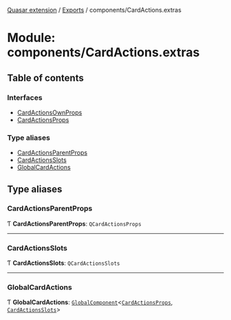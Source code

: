 [Quasar extension](../index.md) / [Exports](../modules.md) / components/CardActions.extras

# Module: components/CardActions.extras

## Table of contents

### Interfaces

- [CardActionsOwnProps](../interfaces/components_CardActions_extras.CardActionsOwnProps.md)
- [CardActionsProps](../interfaces/components_CardActions_extras.CardActionsProps.md)

### Type aliases

- [CardActionsParentProps](components_CardActions_extras.md#cardactionsparentprops)
- [CardActionsSlots](components_CardActions_extras.md#cardactionsslots)
- [GlobalCardActions](components_CardActions_extras.md#globalcardactions)

## Type aliases

### CardActionsParentProps

Ƭ **CardActionsParentProps**: `QCardActionsProps`

___

### CardActionsSlots

Ƭ **CardActionsSlots**: `QCardActionsSlots`

___

### GlobalCardActions

Ƭ **GlobalCardActions**: [`GlobalComponent`](../interfaces/components_api.GlobalComponent.md)<[`CardActionsProps`](../interfaces/components_CardActions_extras.CardActionsProps.md), [`CardActionsSlots`](components_CardActions_extras.md#cardactionsslots)\>
